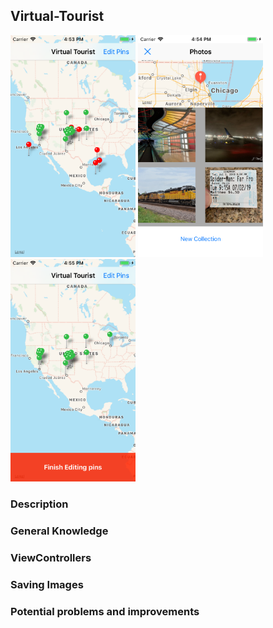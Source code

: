 ## Virtual-Tourist

<div>
  <img src="./readmePic/v1.png" alt="pic" width="200">
  <img src="./readmePic/v2.png" alt="pic" width="200">
  <img src="./readmePic/v3.png" alt="pic" width="200">
</div>

### Description

### General Knowledge

### ViewControllers


### Saving Images


### Potential problems and improvements
